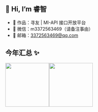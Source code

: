 ## 👋  Hi, I’m 睿智

- 🏡 作品：寻友 | MI-API 接口开放平台
- 💬 微信：m3372563469（请备注事由）
- 📩 邮箱：3372563469@qq.com

## 今年汇总 ✨
<img align="" height="137px" src="https://github-readme-stats.vercel.app/api?username=ChickenAreYouSoBeautiful&hide_title=true&hide_border=true&show_icons=true&include_all_commits=true&line_height=21&bg_color=0,EC6C6C,FFD479,FFFC79,73FA79&theme=graywhite&locale=cn&range=all_time" /><img align="" height="137px" src="https://github-readme-stats.vercel.app/api/top-langs/?username=ChickenAreYouSoBeautiful&hide_title=true&hide_border=true&layout=compact&bg_color=0,73FA79,73FDFF,D783FF&theme=graywhite&locale=cn&range=all_time" />

